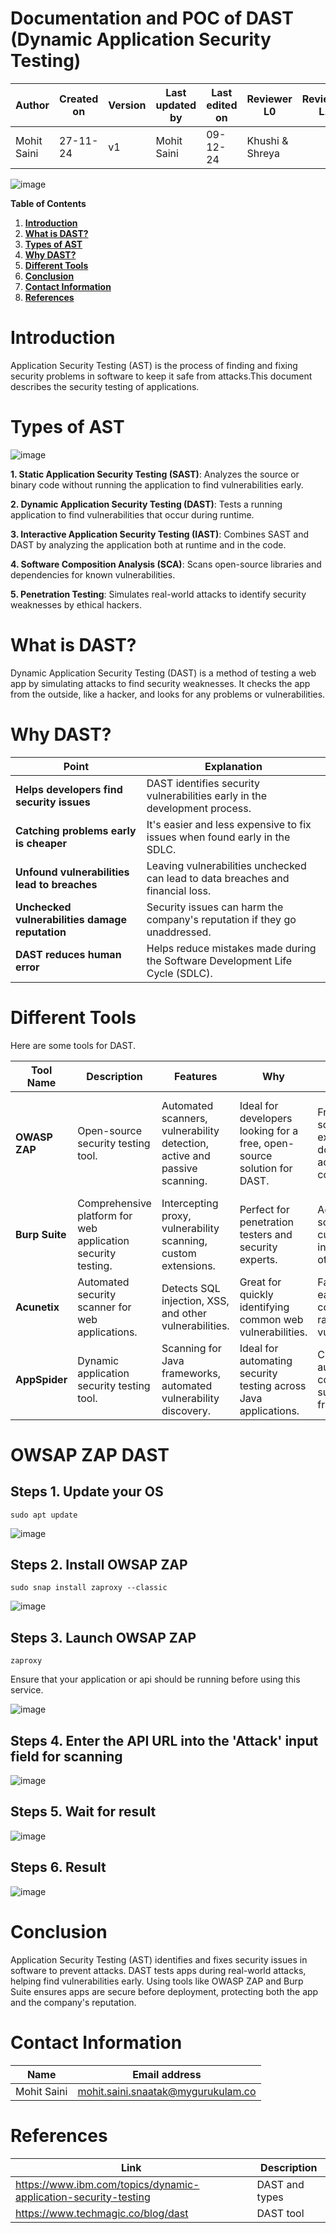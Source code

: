 #    **Documentation and POC of DAST (Dynamic Application Security Testing)**

| **Author**            | **Created on** | **Version** | **Last updated by**       | **Last edited on** | **Reviewer L0**  | **Reviewer L1**   | **Reviewer L2**   |
|-----------------------|----------------|-------------|---------------------------|---------------------|------------------|-------------------|----------------|
| Mohit Saini      |   27-11-24       | v1 | Mohit Saini          |     09-12-24            |Khushi & Shreya    |      |     |

![image](https://github.com/user-attachments/assets/4aa0c132-1fbb-45bc-ad5f-2a631586676a)




**Table of Contents**

1. [**Introduction**](#introduction)
2. [**What is DAST?**](#what-is-dast)
3. [**Types of AST**](#types-of-ast)
4. [**Why DAST?**](#why-dast)
5. [**Different Tools**](#different-tools)
6. [**Conclusion**](#conclusion)
7. [**Contact Information**](#contact-information)
8. [**References**](#references)



# Introduction
Application Security Testing (AST) is the process of finding and fixing security problems in software to keep it safe from attacks.This document describes the security testing of applications. 


# Types of AST

![image](https://github.com/user-attachments/assets/8ce0cc40-5f78-4ba2-8bcd-b3f622ac2692)

**1. Static Application Security Testing (SAST)**: Analyzes the source or binary code without running the application to find vulnerabilities early.

**2. Dynamic Application Security Testing (DAST)**: Tests a running application to find vulnerabilities that occur during runtime.

**3. Interactive Application Security Testing (IAST)**: Combines SAST and DAST by analyzing the application both at runtime and in the code.

**4. Software Composition Analysis (SCA)**: Scans open-source libraries and dependencies for known vulnerabilities.

**5. Penetration Testing**: Simulates real-world attacks to identify security weaknesses by ethical hackers.


# What is DAST?

Dynamic Application Security Testing (DAST) is a method of testing a web app by simulating attacks to find security weaknesses. It checks the app from the outside, like a hacker, and looks for any problems or vulnerabilities.

# Why DAST?

| **Point**                           | **Explanation**                                                                 |
|-------------------------------------|---------------------------------------------------------------------------------|
| **Helps developers find security issues** | DAST identifies security vulnerabilities early in the development process.     |
| **Catching problems early is cheaper** | It's easier and less expensive to fix issues when found early in the SDLC.     |
| **Unfound vulnerabilities lead to breaches** | Leaving vulnerabilities unchecked can lead to data breaches and financial loss. |
| **Unchecked vulnerabilities damage reputation** | Security issues can harm the company's reputation if they go unaddressed.     |
| **DAST reduces human error**        | Helps reduce mistakes made during the Software Development Life Cycle (SDLC).  |


# Different Tools
Here are some tools for DAST. 

| **Tool Name**                | **Description**                                                                 | **Features**                                                  | **Why**                                                   | **Pros**                                                            | **Cons**                                                            |
|------------------------------|---------------------------------------------------------------------------------|------------------------------------------------------------------|------------------------------------------------------------------|------------------------------------------------------------------|------------------------------------------------------------------|
| **OWASP ZAP**                 | Open-source security testing tool.                                              | Automated scanners, vulnerability detection, active and passive scanning. | Ideal for developers looking for a free, open-source solution for DAST. | Free, open-source, extensive documentation, active community. | Limited advanced features compared to paid tools. Can be complex to set up. |
| **Burp Suite**                | Comprehensive platform for web application security testing.                    | Intercepting proxy, vulnerability scanning, custom extensions.   | Perfect for penetration testers and security experts.           | Advanced scanning, customizable, integrates with other tools.   | Expensive, may require expertise to fully utilize.              |
| **Acunetix**                  | Automated security scanner for web applications.                                | Detects SQL injection, XSS, and other vulnerabilities.            | Great for quickly identifying common web vulnerabilities.       | Fast scanning, easy to use, covers a wide range of vulnerabilities. | Pricey, fewer customization options for advanced users.         |
| **AppSpider**                 | Dynamic application security testing tool.                                      | Scanning for Java frameworks, automated vulnerability discovery. | Ideal for automating security testing across Java applications. | Customizable, automates complex scans, supports Java frameworks. | High cost, can generate false positives if not tuned correctly.  |

# OWSAP ZAP DAST

## Steps 1. Update your OS
```
sudo apt update
```
![image](https://github.com/user-attachments/assets/25efe10a-a28c-43e0-93df-15433df596da)


## Steps 2. Install OWSAP ZAP
```
sudo snap install zaproxy --classic
```
![image](https://github.com/user-attachments/assets/ee3f6be2-2f44-4a2f-93d1-80ba231962ed)


## Steps 3. Launch OWSAP ZAP
```
zaproxy
```

Ensure that your application or api should be running before using this service.

![image](https://github.com/user-attachments/assets/a371523d-95e0-4d8b-88c1-44e3f3024146)

## Steps 4. Enter the API URL into the 'Attack' input field for scanning

![image](https://github.com/user-attachments/assets/08480cbc-13a6-4d47-9239-e7e1db242f0a)

## Steps 5. Wait for result
![image](https://github.com/user-attachments/assets/034011ce-c53e-439c-99c6-36c6c1f16d1e)


## Steps 6. Result

![image](https://github.com/user-attachments/assets/3fac393c-5c80-4bfb-af4e-58c12c0d3096)





# Conclusion

Application Security Testing (AST) identifies and fixes security issues in software to prevent attacks. DAST tests apps during real-world attacks, helping find vulnerabilities early. Using tools like OWASP ZAP and Burp Suite ensures apps are secure before deployment, protecting both the app and the company's reputation.

#  Contact Information


| **Name**    | **Email address**         |
|-------------|---------------------------|
| Mohit Saini | mohit.saini.snaatak@mygurukulam.co |


# References

| **Link** | **Description** |
|------------------------------------------------------|------------------|
| https://www.ibm.com/topics/dynamic-application-security-testing| DAST and types |
| https://www.techmagic.co/blog/dast| DAST tool |
